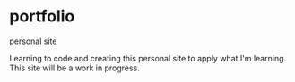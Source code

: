 portfolio
=========

personal site

Learning to code and creating this personal site to apply what I'm learning. This site will be a work in progress.
